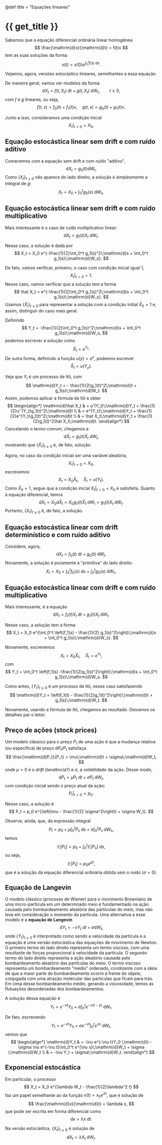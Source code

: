 @def title = "Equações lineares"

# {{ get_title }}

Sabemos que a equação diferencial ordinária linear homogênea
$$
\frac{\mathrm{d}x}{\mathrm{d}t} = f(t)x
$$
tem as suas soluções da forma
$$
x(t) = x(0)e^{\int_0^t f(s)\;\mathrm{d}s}.
$$

Vejamos, agora, versões estocástico lineares, semelhantes a essa equação.

De maneira geral, vamos ver modelos da forma
$$
\mathrm{d}X_t = f(t, X_t)\;\mathrm{d}t + g(t, X_t)\;\mathrm{d}W_t, \qquad t \geq 0,
$$
com $f$ e $g$ lineares, ou seja,
$$
f(t, x) = f_0(t) + f_1(t)x, \quad g(t, x) = g_0(t) + g_1(t)x.
$$

Junto a isso, consideramos uma condição inicial
$$
\left.X_t\right|_{t = 0} = X_0.
$$

## Equação estocástica linear sem drift e com ruído aditivo

Comecemos com a equação sem drift e com ruído "aditivo",
$$
\mathrm{d}X_t = g_0(t) \mathrm{d}W_t.
$$
Como $\{X_t\}_{t\geq 0}$ não aparece do lado direito, a solução é simplesmente a integral de $g$:
$$
X_t = X_0 + \int_0^t g_0(s) \;\mathrm{d}W_s.
$$

## Equação estocástica linear sem drift e com ruído multiplicativo

Mais interessante é o caso de ruído multiplicativo linear:
$$
\mathrm{d}X_t = g_1(t) X_t \;\mathrm{d}W_t.
$$

Nesse caso, a solução é dada por
$$
X_t = X_0 e^{-\frac{1}{2}\int_0^t g_1(s)^2\;\mathrm{d}s + \int_0^t g_1(s)\;\mathrm{d}W_s}.
$$

De fato, vamos verificar, primeiro, o caso com condição inicial igual $1$,
$$
\left.X_t\right|_{t = 0} = 1.
$$
Nesse caso, vamos verificar que a solução tem a forma
$$
\hat X_t = e^{-\frac{1}{2}\int_0^t g_1(s)^2\;\mathrm{d}s + \int_0^t g_1(s)\;\mathrm{d}W_s}.
$$
Usamos $\{\hat X_t\}_{t \geq 0}$ para representar a solução com a condição initial $\hat X_0 = 1$ e, assim, distinguir do caso mais geral.

Definindo
$$
Y_t = -\frac{1}{2}\int_0^t g_1(s)^2\;\mathrm{d}s + \int_0^t g_1(s)\;\mathrm{d}W_s,
$$
podemos escrever a solução como
$$
\hat X_t = e^{Y_t}.
$$
De outra forma, definindo a função $u(y) = e^y$, podemos escrever
$$
\hat X_t = u(Y_y).
$$

Veja que $Y_t$ é um processo de Itô, com
$$
\mathrm{d}Y_t = - \frac{1}{2}g_1(t)^2\;\mathrm{d}t + g_1(s)\;\mathrm{d}W_t.
$$
Assim, podemos aplicar a fórmula de Itô e obter
$$
\begin{align*}
\mathrm{d}\hat X_t & = u'(Y_t)\;\mathrm{d}Y_t + \frac{1}{2}u''(Y_t)g_1(t)^2\;\mathrm{d}t \\
& = e^{Y_t}\;\mathrm{d}Y_t + \frac{1}{2}e^{Y_t}g_1(t)^2\;\mathrm{d}t \\
& = \hat X_t\;\mathrm{d}Y_t + \frac{1}{2}g_1(t)^2\hat X_t\;\mathrm{d}t.
\end{align*}
$$
Cancelando o termo comum, chegamos a
$$
\mathrm{d}\hat X_t = g_1(t)\hat X_t\;\mathrm{d}W_t,
$$
mostrando que $\{\hat X_t\}_{t \geq 0}$ é, de fato, solução.

Agora, no caso da condição inicial ser uma variável aleatória,
$$
\left. X_t \right|_{t = 0} = X_0,
$$
escrevemos
$$
X_t = X_0 \hat X_t, \quad \hat X_t = u(Y_t).
$$
Como $\hat X_0 = 1$, segue que a condição inicial $X_t|_{t = 0} = X_0$ é satisfeita. Quanto à equação diferencial, temos
$$
\mathrm{d}X_t = X_0 \mathrm{d}\hat X_t = X_0 g_1(t)\hat X_t\;\mathrm{d}W_t = g_1(t) X_t\;\mathrm{d}W_t.
$$
Portanto, $\{X_t\}_{t \geq 0}$ é, de fato, a solução.

## Equação estocástica linear com drift determinístico e com ruído aditivo

Considere, agora,
$$
\mathrm{d}X_t = f_0(t) \;\mathrm{d}t + g_0(t) \;\mathrm{d}W_t.
$$
Novamente, a solução é puramente a "primitiva" do lado direito:
$$
X_t = X_0 + \int_0^t f_0(s)\;\mathrm{d}s + \int_0^t g_0(s) \;\mathrm{d}W_s.
$$

## Equação estocástica linear com drift e com ruído multiplicativo

Mais interessante, é a equação
$$
\mathrm{d}X_t = f_1(t)X_t \;\mathrm{d}t + g_1(t) X_t\;\mathrm{d}W_t.
$$

Nesse caso, a solução tem a forma
$$
X_t = X_0 e^{\int_0^t \left(f_1(s) - \frac{1}{2} g_1(s)^2\right)\;\mathrm{d}s + \int_0^t g_1(s)\;\mathrm{d}W_s}.
$$

Novamente, escrevemos
$$
X_t = X_0 \hat X_t, \quad \hat X_t = e^{Y_t},
$$
com
$$
Y_t =  \int_0^t \left(f_1(s) -\frac{1}{2}g_1(s)^2\right)\;\mathrm{d}s + \int_0^t g_1(s)\;\mathrm{d}W_s.
$$

Como antes, $\{Y_t\}_{t \geq 0}$ é um processo de Itô, nesse caso satisfazendo
$$
\mathrm{d}Y_t = \left(f_1(t) - \frac{1}{2}g_1(t)^2\right)\;\mathrm{d}t + g_1(s)\;\mathrm{d}W_t.
$$

Novamente, usando a fórmula de Itô, chegamos ao resultado. Deixamos os detalhes par o leitor.

## Preço de ações (stock prices)

Um modelo clássico para o preço $P_t$ de uma ação é que a mudança relativa (ou específica) de preço $\mathrm{d}P_t / P_t$ satisfaça
$$
\frac{\mathrm{d}P_t}{P_t} = \mu\;\mathrm{d}t + \sigma\;\mathrm{d}W_t,
$$
onde $\mu > 0$ é o *drift* (tendência?) e $\sigma$, a *volatilidade* da ação. Desse modo,
$$
\mathrm{d}P_t = \mu P_t \;\mathrm{d}t + \sigma P_t\;\mathrm{d}W_t,
$$
com condição inicial sendo o preço atual da ação:
$$
\left.P_t\right|_{t = 0} = p_0.
$$

Nesse caso, a solução é
$$
P_t = p_0 e^{\left(\mu - \frac{1}{2} \sigma^2\right)t + \sigma W_t}.
$$

Observe, ainda, que, da expressão integral
$$
P_t = p_0 + \mu \int_0^t P_s \;\mathrm{d}s + \sigma \int_0^t P_s\;\mathrm{d}W_s,
$$
temos
$$
\mathbb{E}\left[P_t\right] = p_0 + \int_0^t \mathbb{E}[P_s]\;\mathrm{d}s,
$$
ou seja,
$$
\mathbb{E}\left[P_t\right] = p_0e^{\mu t},
$$
que é a solução da equação diferencial ordinária obtida sem o ruído ($\sigma = 0$).

## Equação de Langevin

O modelo clássico (processo de Wiener) para o movimento Browniano de uma micro-partícula em um determinado meio é fundamentado na ação causada pelo bombardeamento aleatória das partículas do meio, mas não leva em consideração o momento da partícula. Uma alternativa a esse modelo é a **equação de Langevin**
$$
\mathbb{d}Y_t = - \nu Y_t\;\mathrm{d}t + \sigma \mathrm{d}W_t,
$$
onde $\{Y_t\}_{t \geq 0}$ é interpretado como sendo a velocidade da partícula e a equação é uma versão estocástica das equações de movimento de Newton. O primeiro termo do lado direito representa um termo viscoso, com uma resultante de forças proporcional à velocidade da partícula. O segundo termo do lado direito representa a ação aleatório causada pelo bombardeamento aleatório das partículas do meio. O termo viscoso representa um bombardeamento "médio" ordenado, condizente com a ideia de que a maior parte do bombardeamento ocorre à frente do objeto, conjugada com uma atração molecular das partículas que ficam para trás. Em cima desse bombardeamento médio, gerando a viscosidade, temos as flutuações desordenadas dos bombardeamentos.

A solução dessa equação é
$$
Y_t = e^{-\nu t}Y_0 + \sigma \int_0^t e^{-\nu(t - s)}\;\mathrm{d}W_t.
$$

De fato, escrevendo
$$
Y_t = e^{-\nu t}Y_0 + \sigma e^{-\nu t}\int_0^t e^{\nu s}\;\mathrm{d}W_t,
$$
vemos que
$$
\begin{align*}
\mathrm{d}Y_t & = -\nu e^{-\nu t}Y_0 \;\mathrm{d}t - \sigma \nu e^{-\nu t}\int_0^t e^{\nu s}\;\mathrm{d}W_t + \sigma \;\mathrm{d}W_t \\
& = -\nu Y_t + \sigma\;\mathrm{d}W_t.
\end{align*}
$$

## Exponencial estocástica

Em particular, o processo
$$
X_t = X_0 e^{\lambda W_t  - \frac{1}{2}\lambda^2 t}
$$
faz um papel semelhante ao da função $x(t) = x_0e^{\lambda t}$, que é solução de
$$
\frac{\mathrm{d}x}{\mathrm{d}t} = \lambda x,
$$
que pode ser escrita em forma diferencial como
$$
\mathrm{d}x = \lambda x \;\mathrm{d}t.
$$

Na versão estocástica, $\{X_t\}_{t \geq 0}$ é solução de
$$
\mathrm{d}X_t = \lambda X_t \;\mathrm{d}W_t.
$$
